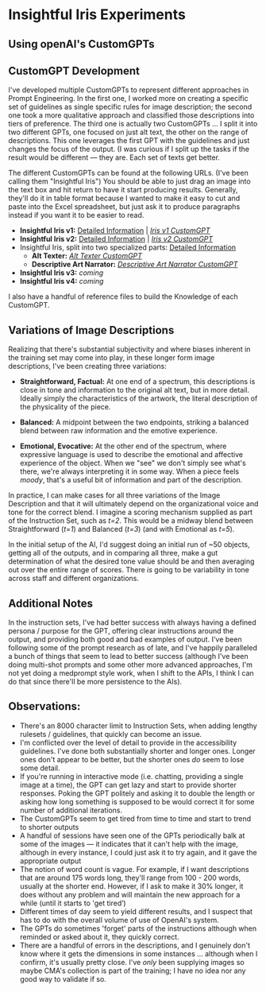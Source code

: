 # Insightful Iris Experiments

## Using openAI's CustomGPTs

## CustomGPT Development
I've developed multiple CustomGPTs to represent different approaches in Prompt Engineering. In the first one, I worked more on creating a specific set of guidelines as single specific rules for image description; the second one took a more qualitative approach and classified those descriptions into tiers of preference. The third one is actually two CustomGPTs ... I split it into two different GPTs, one focused on just alt text, the other on the range of descriptions. This one leverages the first GPT with the guidelines and just changes the focus of the output. (I was curious if I split up the tasks if the result would be different — they are. Each set of texts get better. 

The different CustomGPTs can be found at the following URLs. (I've been calling them "Insightful Iris") You should be able to just drag an image into the text box and hit return to have it start producing results. Generally, they'll do it in table format because I wanted to make it easy to cut and paste into the Excel spreadsheet, but just ask it to produce paragraphs instead if you want it to be easier to read. 

- **Insightful Iris v1:** [Detailed Information](irisv1.md) | _[Iris v1 CustomGPT](https://chat.openai.com/g/g-whWygI1hy-insightful-iris-v1)_
- **Insightful Iris v2:** [Detailed Information](irisv2.md) | _[Iris v2 CustomGPT](https://chat.openai.com/g/g-P33BG6o5Z-insightful-iris-v2)_ 
- Insightful Iris, split into two specialized parts: [Detailed Information](irisv2.5.md)
	- **Alt Texter:** _[Alt Texter CustomGPT](https://chat.openai.com/g/g-3eqVFXPST-alt-texter-part-of-insightful-iris-v1)_
	- **Descriptive Art Narrator:** _[Descriptive Art Narrator CustomGPT](https://chat.openai.com/g/g-aFfyCbbNc-descriptive-art-narrator)_
- **Insightful Iris v3:** _coming_
- **Insightful Iris v4:** _coming_

I also have a handful of reference files to build the Knowledge of each CustomGPT. 

## Variations of Image Descriptions  
Realizing that there's substantial subjectivity and where biases inherent in the training set may come into play, in these longer form image descriptions, I've been creating three variations:

- **Straightforward, Factual:** At one end of a spectrum, this descriptions is close in tone and information to the original alt text, but in more detail. Ideally simply the characteristics of the artwork, the literal description of the physicality of the piece. 
	
- **Balanced:** A midpoint between the two endpoints, striking a balanced blend between raw information and the emotive experience. 
	
- **Emotional, Evocative:** At the other end of the spectrum, where expressive language is used to describe the emotional and affective experience of the object. When we "see" we don't simply see what's there, we're always interpreting it in some way. When a piece feels _moody_, that's a useful bit of information and part of the description. 
	
In practice, I can make cases for all three variations of the Image Description and that it will ultimately depend on the organizational voice and tone for the correct blend. I imagine a scoring mechanism supplied as part of the Instruction Set, such as _t=2_. This would be a midway blend between Straightforward (_t=1_) and Balanced (_t=3_) (and with Emotional as _t=5_). 
	
In the initial setup of the AI, I'd suggest doing an initial run of ~50 objects, getting all of the outputs, and in comparing all three, make a gut determination of what the desired tone value should be and then averaging out over the entire range of scores. There *is* going to be variability in tone across staff and different organizations. 

## Additional Notes
In the instruction sets, I've had better success with always having a defined persona / purpose for the GPT, offering clear instructions around the output, and providing both good and bad examples of output. I've been following some of the prompt research as of late, and I've happily paralleled a bunch of things that seem to lead to better success (although I've been doing multi-shot prompts and some other more advanced approaches, I'm not yet doing a medprompt style work, when I shift to the APIs, I think I can do that since there'll be more persistence to the AIs).

## Observations:

- There's an 8000 character limit to Instruction Sets, when adding lengthy rulesets / guidelines, that quickly can become an issue.
- I'm conflicted over the level of detail to provide in the accessibility guidelines. I've done both substantially shorter and longer ones. Longer ones don't appear to be better, but the shorter ones *do* seem to lose some detail. 
- If you're running in interactive mode (i.e. chatting, providing a single image at a time), the GPT can get lazy and start to provide shorter responses. Poking the GPT politely and asking it to double the length or asking how long something is supposed to be would correct it for some number of additional iterations.
- The CustomGPTs seem to get tired from time to time and start to trend to shorter outputs
- A handful of sessions have seen one of the GPTs periodically balk at some of the images — it indicates that it can't help with the image, although in every instance, I could just ask it to try again, and it gave the appropriate output
- The notion of word count is vague. For example, if I want descriptions that are around 175 words long, they'll range from 100 - 200 words, usually at the shorter end. However, if I ask to make it 30% longer, it does without any problem and will maintain the new approach for a while (until it starts to 'get tired’) 
- Different times of day seem to yield different results, and I suspect that has to do with the overall volume of use of OpenAI's system. 
- The GPTs do sometimes 'forget' parts of the instructions although when reminded or asked about it, they quickly correct. 
- There are a handful of errors in the descriptions, and I genuinely don't know where it gets the dimensions in some instances ... although when I confirm, it's usually pretty close. I've *only* been supplying images so maybe CMA's collection is part of the training; I have no idea nor any good way to validate if so. 

